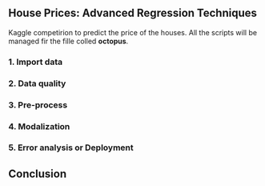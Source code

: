 ## House Prices: Advanced Regression Techniques

Kaggle competirion to predict the price of the houses. 
All the scripts will be managed fir the fille colled **octopus**. 

### 1. Import data


### 2. Data quality


### 3. Pre-process 


### 4. Modalization


### 5. Error analysis or Deployment 



## Conclusion 
